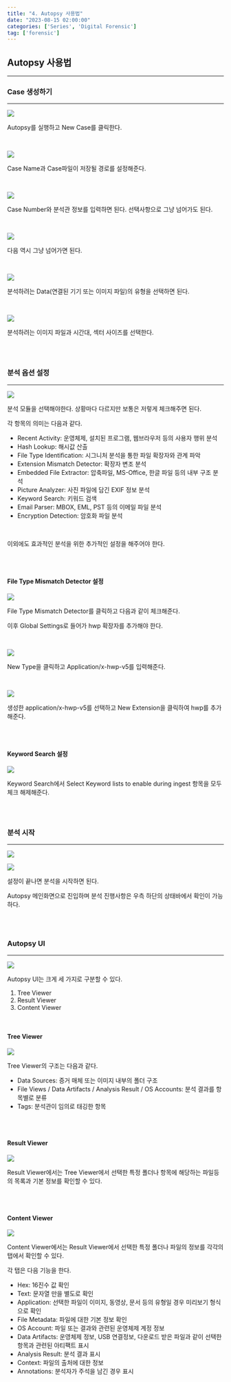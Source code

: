 ```yaml
---
title: "4. Autopsy 사용법"
date: "2023-08-15 02:00:00"
categories: ['Series', 'Digital Forensic']
tag: ['forensic']
---
```


## **Autopsy 사용법**
---

### Case 생성하기
---

![](/assets/images/2023-08-15-forensic4/2023-08-15-23-42-55.png)

Autopsy를 실행하고 New Case를 클릭한다.

<br>

![](/assets/images/2023-08-15-forensic4/2023-08-15-23-46-10.png)

Case Name과 Case파일이 저장될 경로를 설정해준다.

<br>

![](/assets/images/2023-08-15-forensic4/2023-08-15-23-48-22.png)

Case Number와 분석관 정보를 입력하면 된다. 선택사항으로 그냥 넘어가도 된다.

<br>

![](/assets/images/2023-08-15-forensic4/2023-08-15-23-50-10.png)

다음 역시 그냥 넘어가면 된다.

<br>

![](/assets/images/2023-08-15-forensic4/2023-08-15-23-50-55.png)

분석하려는 Data(연결된 기기 또는 이미지 파일)의 유형을 선택하면 된다.

<br>

![](/assets/images/2023-08-15-forensic4/2023-08-15-23-52-06.png)

분석하려는 이미지 파일과 시간대, 섹터 사이즈를 선택한다.

<br>
<br>

### 분석 옵션 설정
---

![](/assets/images/2023-08-15-forensic4/2023-08-15-23-54-12.png)

분석 모듈을 선택해야한다. 상황마다 다르지만 보통은 저렇게 체크해주면 된다.

각 항목의 의미는 다음과 같다.

* Recent Activity: 운영체제, 설치된 프로그램, 웹브라우저 등의 사용자 행위 분석
* Hash Lookup: 해시값 산출
* File Type Identification: 시그니처 분석을 통한 파일 확장자와 관계 파악
* Extension Mismatch Detector: 확장자 변조 분석
* Embedded File Extractor: 압축파일, MS-Office, 한글 파일 등의 내부 구조 분석
* Picture Analyzer: 사진 파일에 담긴 EXIF 정보 분석
* Keyword Search: 키워드 검색
* Email Parser: MBOX, EML, PST 등의 이메일 파일 분석
* Encryption Detection: 암호화 파일 분석

<br>

이외에도 효과적인 분석을 위한 추가적인 설정을 해주어야 한다.

<br>
<br>

#### File Type Mismatch Detector 설정

![](/assets/images/2023-08-15-forensic4/2023-08-16-00-02-22.png)

File Type Mismatch Detector를 클릭하고 다음과 같이 체크해준다.

이후 Global Settings로 들어가 hwp 확장자를 추가해야 한다.

<br>

![](/assets/images/2023-08-15-forensic4/2023-08-16-00-04-06.png)

New Type을 클릭하고 Application/x-hwp-v5를 입력해준다.

<br>

![](/assets/images/2023-08-15-forensic4/2023-08-16-00-05-43.png)

생성한 application/x-hwp-v5를 선택하고 New Extension을 클릭하여 hwp를 추가해준다.

<br>
<br>

#### Keyword Search 설정

![](/assets/images/2023-08-15-forensic4/2023-08-16-00-07-36.png)

Keyword Search에서 Select Keyword lists to enable during ingest 항목을 모두 체크 해제해준다.

<br>
<br>

### 분석 시작
---

![](/assets/images/2023-08-15-forensic4/2023-08-16-00-08-45.png)

![](/assets/images/2023-08-15-forensic4/2023-08-16-00-09-41.png)

설정이 끝나면 분석을 시작하면 된다.

Autopsy 메인화면으로 진입하며 분석 진행사항은 우측 하단의 상태바에서 확인이 가능하다.

<br>
<br>

### Autopsy UI
---

![](/assets/images/2023-08-15-forensic4/2023-08-16-00-22-03.png)

Autopsy UI는 크게 세 가지로 구분할 수 있다.

1. Tree Viewer
2. Result Viewer
3. Content Viewer

<br>

#### Tree Viewer

![](/assets/images/2023-08-15-forensic4/2023-08-16-00-26-16.png)

Tree Viewer의 구조는 다음과 같다.

* Data Sources: 증거 매체 또는 이미지 내부의 폴더 구조
* File Views / Data Artifacts / Analysis Result / OS Accounts: 분석 결과를 항목별로 분류
* Tags: 분석관이 임의로 태깅한 항목


<br>
<br>

#### Result Viewer

![](/assets/images/2023-08-15-forensic4/2023-08-16-00-28-46.png)

Result Viewer에서는 Tree Viewer에서 선택한 특정 폴더나 항목에 해당하는 파일등의 목록과 기본 정보를 확인할 수 있다.

<br>
<br>

#### Content Viewer

![](/assets/images/2023-08-15-forensic4/2023-08-16-00-30-02.png)

Content Viewer에서는 Result Viewer에서 선택한 특정 폴더나 파일의 정보를 각각의 탭에서 확인할 수 있다.

각 탭은 다음 기능을 한다.

* Hex: 16진수 값 확인
* Text: 문자열 만을 별도로 확인
* Application: 선택한 파일이 이미지, 동영상, 문서 등의 유형일 경우 미리보기 형식으로 확인
* File Metadata: 파일에 대한 기본 정보 확인
* OS Account: 파일 또는 결과와 관련된 운영체제 계정 정보
* Data Artifacts: 운영체제 정보, USB 연결정보, 다운로드 받은 파일과 같이 선택한 항목과 관련된 아티팩트 표시
* Analysis Result: 분석 결과 표시
* Context: 파일의 출처에 대한 정보
* Annotations: 분석자가 주석을 남긴 경우 표시

<br>
<br>

